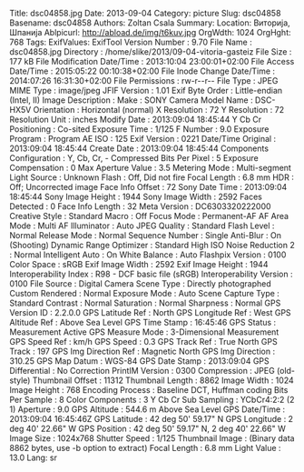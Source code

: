 Title: dsc04858.jpg
Date: 2013-09-04
Category: picture
Slug: dsc04858
Basename: dsc04858
Authors: Zoltan Csala
Summary:
Location: Виторија, Шпанија
Ablpicurl: http://abload.de/img/t6kuv.jpg
OrgWdth: 1024
OrgHght: 768
Tags:
ExifValues: ExifTool Version Number : 9.70
            File Name : dsc04858.jpg
            Directory : /home/slike/2013/09-04-vitoria-gasteiz
            File Size : 177 kB
            File Modification Date/Time : 2013:10:04 23:00:01+02:00
            File Access Date/Time : 2015:05:22 00:10:38+02:00
            File Inode Change Date/Time : 2014:07:26 16:31:30+02:00
            File Permissions : rw-r--r--
            File Type : JPEG
            MIME Type : image/jpeg
            JFIF Version : 1.01
            Exif Byte Order : Little-endian (Intel, II)
            Image Description :
            Make : SONY
            Camera Model Name : DSC-HX5V
            Orientation : Horizontal (normal)
            X Resolution : 72
            Y Resolution : 72
            Resolution Unit : inches
            Modify Date : 2013:09:04 18:45:44
            Y Cb Cr Positioning : Co-sited
            Exposure Time : 1/125
            F Number : 9.0
            Exposure Program : Program AE
            ISO : 125
            Exif Version : 0221
            Date/Time Original : 2013:09:04 18:45:44
            Create Date : 2013:09:04 18:45:44
            Components Configuration : Y, Cb, Cr, -
            Compressed Bits Per Pixel : 5
            Exposure Compensation : 0
            Max Aperture Value : 3.5
            Metering Mode : Multi-segment
            Light Source : Unknown
            Flash : Off, Did not fire
            Focal Length : 6.8 mm
            HDR : Off; Uncorrected image
            Face Info Offset : 72
            Sony Date Time : 2013:09:04 18:45:44
            Sony Image Height : 1944
            Sony Image Width : 2592
            Faces Detected : 0
            Face Info Length : 32
            Meta Version : DC6303320222000
            Creative Style : Standard
            Macro : Off
            Focus Mode : Permanent-AF
            AF Area Mode : Multi
            AF Illuminator : Auto
            JPEG Quality : Standard
            Flash Level : Normal
            Release Mode : Normal
            Sequence Number : Single
            Anti-Blur : On (Shooting)
            Dynamic Range Optimizer : Standard
            High ISO Noise Reduction 2 : Normal
            Intelligent Auto : On
            White Balance : Auto
            Flashpix Version : 0100
            Color Space : sRGB
            Exif Image Width : 2592
            Exif Image Height : 1944
            Interoperability Index : R98 - DCF basic file (sRGB)
            Interoperability Version : 0100
            File Source : Digital Camera
            Scene Type : Directly photographed
            Custom Rendered : Normal
            Exposure Mode : Auto
            Scene Capture Type : Standard
            Contrast : Normal
            Saturation : Normal
            Sharpness : Normal
            GPS Version ID : 2.2.0.0
            GPS Latitude Ref : North
            GPS Longitude Ref : West
            GPS Altitude Ref : Above Sea Level
            GPS Time Stamp : 16:45:46
            GPS Status : Measurement Active
            GPS Measure Mode : 3-Dimensional Measurement
            GPS Speed Ref : km/h
            GPS Speed : 0.3
            GPS Track Ref : True North
            GPS Track : 197
            GPS Img Direction Ref : Magnetic North
            GPS Img Direction : 310.25
            GPS Map Datum : WGS-84
            GPS Date Stamp : 2013:09:04
            GPS Differential : No Correction
            PrintIM Version : 0300
            Compression : JPEG (old-style)
            Thumbnail Offset : 11312
            Thumbnail Length : 8862
            Image Width : 1024
            Image Height : 768
            Encoding Process : Baseline DCT, Huffman coding
            Bits Per Sample : 8
            Color Components : 3
            Y Cb Cr Sub Sampling : YCbCr4:2:2 (2 1)
            Aperture : 9.0
            GPS Altitude : 544.6 m Above Sea Level
            GPS Date/Time : 2013:09:04 16:45:46Z
            GPS Latitude : 42 deg 50' 59.17" N
            GPS Longitude : 2 deg 40' 22.66" W
            GPS Position : 42 deg 50' 59.17" N, 2 deg 40' 22.66" W
            Image Size : 1024x768
            Shutter Speed : 1/125
            Thumbnail Image : (Binary data 8862 bytes, use -b option to extract)
            Focal Length : 6.8 mm
            Light Value : 13.0
Lang: sr

